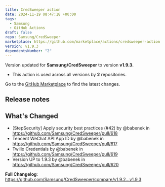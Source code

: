 ```yaml
---
title: CredSweeper action
date: 2024-11-19 08:47:18 +00:00
tags:
  - Samsung
  - GitHub Actions
draft: false
repo: Samsung/CredSweeper
marketplace: https://github.com/marketplace/actions/credsweeper-action
version: v1.9.3
dependentsNumber: "2"
---
```



Version updated for **Samsung/CredSweeper** to version **v1.9.3**.
- This action is used across all versions by **2** repositories.

Go to the [GitHub Marketplace](https://github.com/marketplace/actions/credsweeper-action) to find the latest changes.

## Release notes

## What's Changed
* [StepSecurity] Apply security best practices (#42) by @babenek in https://github.com/Samsung/CredSweeper/pull/618
* Tencent WeChat API App ID by @babenek in https://github.com/Samsung/CredSweeper/pull/617
* Twilio Credentials by @babenek in https://github.com/Samsung/CredSweeper/pull/619
* Version UP to 1.9.3 by @babenek in https://github.com/Samsung/CredSweeper/pull/620


**Full Changelog**: https://github.com/Samsung/CredSweeper/compare/v1.9.2...v1.9.3
